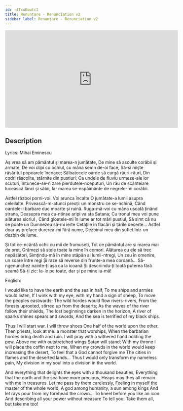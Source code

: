 ```yaml
---
id: -4TxuKowtcI
title: Renunțare - Renunciation v2
sidebar_label: Renunțare - Renunciation v2
---
```


<iframe
  width="560"
  height="315"
  src="https://www.youtube.com/embed/-4TxuKowtcI"
  title="YouTube video player"
  frameborder="0"
  allow="accelerometer; autoplay; clipboard-write; encrypted-media; gyroscope; picture-in-picture; web-share"
  referrerpolicy="strict-origin-when-cross-origin"
  allowfullscreen
></iframe>

## Description

Lyrics: Mihai Eminescu

Aș vrea să am pământul și marea-n jumătate,
De mine să asculte corăbii și armate,
De voi clipi cu ochiul, cu mâna semn de-oi face,
Să-și miște răsăritul popoarele încoace;
Sălbatecele oarde să curgă râuri-râuri,
Din codri răscolite, stârnite din pustiuri;
Ca undele de fluviu urmeze-ale lor scuturi,
Întunece-se-n zare pierdutele-nceputuri,
Un râu de scânteiare lucească lănci și săbii,
Iar marea se-nspăimânte de negrele-mi corăbii.

Astfel război porni-voi. Voi arunca încalte
O jumătate-a lumii asupra celeilalte.
Privească-m-atunci preoți: un monstru ce se-nchină,
Când oardele-i barbare duc moarte și ruină.
Ruga-mă-voi cu mâna uscată ținând strana,
Deasupra mea cu-ntinse aripi va sta Satana;
Cu tronul meu voi pune alăturea sicriul ,
Când gloatele-mi în lume ar tot mări pustiul,
Să simt că nu se poate un Dumnezeu să-mi ierte
Cetățile în flacări și țările deșerte...
Astfel doar aș preface durerea-mi fără nume,
Dezbinul meu din suflet într-un dezbin de lume.

Și tot ce-ncântă ochii cu mii de frumuseți,
Tot ce pământul are și marea mai de preț,
Grămezi să steie toate la mine în comori.
Alăturea cu ele să trec nepăsători,
Simțindu-mă în mine stăpân al lumii-ntregi,
Un zeu în omenire, un soare între regi
Și raze să reverse din frunte-a mea coroană...
Să-ngenunchez nainte-ți așa ca la icoană
Și descriindu-ți toată puterea fără seamă
Să-ți zic: Ia-le pe toate, dar și pe mine ia-mă!

English:

I would like to have the earth and the sea in half,
To me ships and armies would listen,
If I wink with my eye, with my hand a sign of sheep,
To move the peoples eastwards;
The wild hordes would flow rivers-rivers,
From the forests uprooted, stirred up from the deserts;
As the waves of the river follow their shields,
The lost beginnings darken in the horizon,
A river of sparks shines spears and swords,
And the sea is terrified of my black ships.

Thus I will start war. I will throw shoes
One half of the world upon the other.
Then priests, look at me: a monster that worships,
When the barbarian hordes bring death and ruin.
I will pray with a withered hand holding the pew,
Above me with outstretched wings Satan will stand;
With my throne I will place the coffin next to me,
When my crowds in the world would keep increasing the desert,
To feel that a God cannot forgive me
The cities in flames and the deserted lands...
Thus I would only transform my nameless pain,
My division in my soul into a division in the world.

And everything that delights the eyes with a thousand beauties,
Everything that the earth and the sea have more precious,
Heaps may they all remain with me in treasures.
Let me pass by them carelessly,
Feeling in myself the master of the whole world,
A god among humanity, a sun among kings
And let rays pour from my forehead the crown...
To kneel before you like an icon
And describing all your power without measure
To tell you: Take them all, but take me too!
